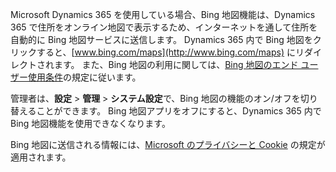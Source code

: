 Microsoft Dynamics 365 を使用している場合、Bing 地図機能は、Dynamics 365 で住所をオンライン地図で表示するため、インターネットを通して住所を自動的に Bing 地図サービスに送信します。  Dynamics 365 内で Bing 地図をクリックすると、[www.bing.com/maps](http://www.bing.com/maps) にリダイレクトされます。 また、Bing 地図の利用に関しては、[Bing 地図のエンド ユーザー使用条件](http://go.microsoft.com/?linkid=9710837)の規定に従います。  
  
 管理者は、**設定** > **管理** > **システム設定**で、Bing 地図の機能のオン/オフを切り替えることができます。 Bing 地図アプリをオフにすると、Dynamics 365 内で Bing 地図機能を使用できなくなります。  
  
 Bing 地図に送信される情報には、[Microsoft のプライバシーと Cookie](http://go.microsoft.com/fwlink/p/?linkid=521839) の規定が適用されます。